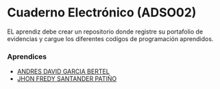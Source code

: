 # Cuaderno Electrónico (ADSO02)

EL aprendiz debe crear un repositorio donde registre su portafolio de evidencias y cargue los diferentes codígos de programación aprendidos.

### Aprendices

- [ANDRES DAVID GARCIA BERTEL]()
- [JHON FREDY SANTANDER PATIÑO](https://github.com/GoJhon/Evidencias-de-aprendizaje)